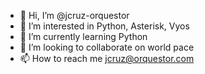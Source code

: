 - 👋 Hi, I’m @jcruz-orquestor
- 👀 I’m interested in Python, Asterisk, Vyos
- 🌱 I’m currently learning Python
- 💞️ I’m looking to collaborate on world pace
- 📫 How to reach me jcruz@orquestor.com

<!---
jcruz-orquestor/jcruz-orquestor is a ✨ special ✨ repository because its `README.md` (this file) appears on your GitHub profile.
You can click the Preview link to take a look at your changes.
--->

